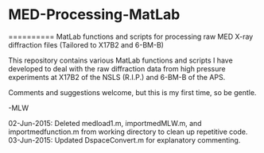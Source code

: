 # MED-Processing-MatLab
==========
MatLab functions and scripts for processing raw MED X-ray diffraction files (Tailored to X17B2 and 6-BM-B)

This repository contains various MatLab functions and scripts I have developed to deal with the raw diffraction data from high pressure experiments at X17B2 of the NSLS (R.I.P.) and 6-BM-B of the APS.

Comments and suggestions welcome, but this is my first time, so be gentle.

-MLW

02-Jun-2015: Deleted medload1.m, importmedMLW.m, and importmedfunction.m from working directory to clean up repetitive code.
03-Jun-2015: Updated DspaceConvert.m for explanatory commenting.
